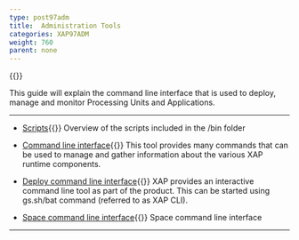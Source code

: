 ```yaml
---
type: post97adm
title:  Administration Tools
categories: XAP97ADM
weight: 760
parent: none
---
```




{{<wbr>}}

This guide will explain the command line interface that is used to deploy, manage and monitor Processing Units and Applications.


<hr/>

- [Scripts](./scripts.html){{<wbr>}}
Overview of the scripts included in the <XAP root>/bin folder

- [Command line interface](./command-line-interface.html){{<wbr>}}
This tool provides many commands that can be used to manage and gather information about the various XAP runtime components.

- [Deploy command line interface](./deploy-command-line-interface.html){{<wbr>}}
XAP provides an interactive command line tool as part of the product. This can be started using gs.sh/bat command (referred to as XAP CLI).

- [Space command line interface](./space-gigaspaces-cli.html){{<wbr>}}
Space command line interface


<hr/>

